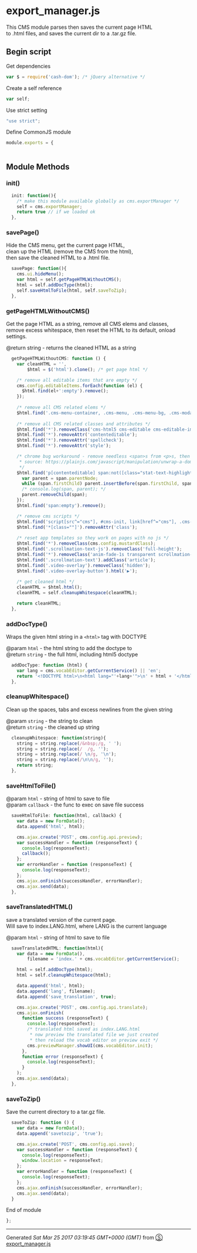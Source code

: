 # export_manager.js
This CMS module parses then saves the current page HTML    
to .html files, and saves the current dir to a .tar.gz file.

## Begin script
 
Get dependencies
```js
var $ = require('cash-dom'); /* jQuery alternative */

```
Create a self reference 
```js
var self;

```
Use strict setting
```js
"use strict";

```
Define CommonJS module
```js
module.exports = {
  
```
## Module Methods

### init()

```js
  init: function(){
    /* make this module available globally as cms.exportManager */
    self = cms.exportManager;
    return true // if we loaded ok
  },

```
### savePage()
Hide the CMS menu, get the current page HTML,    
clean up the HTML (remove the CMS from the html),    
then save the cleaned HTML to a .html file.
```js
  savePage: function(){
    cms.ui.hideMenu();
    var html = self.getPageHTMLWithoutCMS();
    html = self.addDocType(html);
    self.saveHtmlToFile(html, self.saveToZip);
  },

```
### getPageHTMLWithoutCMS()
Get the page HTML as a string, remove all CMS elems and classes,    
remove excess whitespace, then reset the HTML to its default, onload settings.    

@return string  - returns the cleaned HTML as a string
```js
  getPageHTMLWithoutCMS: function () {
    var cleanHTML = '',
        $html = $('html').clone(); /* get page html */

    /* remove all editable items that are empty */
    cms.config.editableItems.forEach(function (el) {
      $html.find(el+':empty').remove();
    });
    
    /* remove all CMS related elems */
    $html.find('.cms-menu-container, .cms-menu, .cms-menu-bg, .cms-modal, .cms-media-btn, .cms-menu-btn, .g-options-container, .cms-script').remove();
    
    /* remove all CMS related classes and attributes */
    $html.find('*').removeClass('cms-html5 cms-editable cms-editable-img cms-editable-region cms-inline-media');
    $html.find('*').removeAttr('contenteditable');
    $html.find('*').removeAttr('spellcheck');
    $html.find('*').removeAttr('style');

    /* chrome bug workaround - remove needless <span>s from <p>s, then select spans to unwrap,
     * source: https://plainjs.com/javascript/manipulation/unwrap-a-dom-element-35/
     */
    $html.find('p[contenteditable] span:not([class="stat-text-highlight"])').each(function unwrapSpan(span){
      var parent = span.parentNode;
      while (span.firstChild) parent.insertBefore(span.firstChild, span);
      /* console.log(span, parent); */
      parent.removeChild(span);
    });
    $html.find('span:empty').remove();

    /* remove cms scripts */
    $html.find('script[src^="cms"], #cms-init, link[href^="cms"], .cms-script').remove();
    $html.find('*[class=""]').removeAttr('class');
    
    /* reset app templates so they work on pages with no js */
    $html.find('*').removeClass(cms.config.mustardClass);
    $html.find('.scrollmation-text-js').removeClass('full-height');
    $html.find('*').removeClass('anim-fade-1s transparent scrollmation-text-js scrollmation-image-container-top scrollmation-image-container-fixed scrollmation-image-container-bottom');
    $html.find('.scrollmation-text').addClass('article');
    $html.find('.video-overlay').removeClass('hidden');
    $html.find('.video-overlay-button').html('▶');
    
    /* get cleaned html */
    cleanHTML = $html.html();
    cleanHTML = self.cleanupWhitespace(cleanHTML);

    return cleanHTML;
  },

```
### addDocType()
Wraps the given html string in a `<html>` tag with DOCTYPE  

@param `html` - the html string to add the doctype to  
@return `string` - the full html, including html5 doctype  
```js
  addDocType: function (html) {
    var lang = cms.vocabEditor.getCurrentService() || 'en';
    return '<!DOCTYPE html>\n<html lang="'+lang+'">\n' + html + '</html>';
  },

```
### cleanupWhitespace()
Clean up the spaces, tabs and excess newlines from the given string

@param `string` - the string to clean  
@return `string` - the cleaned up string  
```js
  cleanupWhitespace: function(string){
    string = string.replace(/&nbsp;/g, ' ');
    string = string.replace(/  /g, '');
    string = string.replace(/ \n/g, '\n');
    string = string.replace(/\n\n/g, '');
    return string;
  },

```
### saveHtmlToFile()

@param `html` - string of html to save to file  
@param `callback` - the func to exec on save file success  
```js
  saveHtmlToFile: function(html, callback) {
    var data = new FormData();
    data.append('html', html);

    cms.ajax.create('POST', cms.config.api.preview);
    var successHandler = function (responseText) {
      console.log(responseText);
      callback();
    };
    var errorHandler = function (responseText) {
      console.log(responseText);
    };
    cms.ajax.onFinish(successHandler, errorHandler);
    cms.ajax.send(data);
  },

```
### saveTranslatedHTML()
save a translated version of the current page.    
Will save to index.LANG.html, where LANG is the current language

@param `html` - string of html to save to file  
```js
  saveTranslatedHTML: function(html){
    var data = new FormData(),
        filename = 'index.' + cms.vocabEditor.getCurrentService();

    html = self.addDocType(html);
    html = self.cleanupWhitespace(html);

    data.append('html', html);
    data.append('lang', filename);
    data.append('save_translation', true);

    cms.ajax.create('POST', cms.config.api.translate);
    cms.ajax.onFinish(
      function success (responseText) {
        console.log(responseText);
        /* translated html saved as index.LANG.html
         * now preview the translated file we just created
         * then reload the vocab editor on preview exit */
        cms.previewManager.showUI(cms.vocabEditor.init);
      }, 
      function error (responseText) {
        console.log(responseText);
      }
    );
    cms.ajax.send(data);
  },

```
### saveToZip()
Save the current directory to a tar.gz file.
```js
  saveToZip: function () {
    var data = new FormData();
    data.append('savetozip', 'true');

    cms.ajax.create('POST', cms.config.api.save);
    var successHandler = function (responseText) {
      console.log(responseText);
      window.location = responseText;
    };
    var errorHandler = function (responseText) {
      console.log(responseText);
    };
    cms.ajax.onFinish(successHandler, errorHandler);
    cms.ajax.send(data);
  }

```
End of module
```js
};

```
------------------------
Generated _Sat Mar 25 2017 03:19:45 GMT+0000 (GMT)_ from [&#x24C8; export_manager.js](export_manager.js "View in source")

